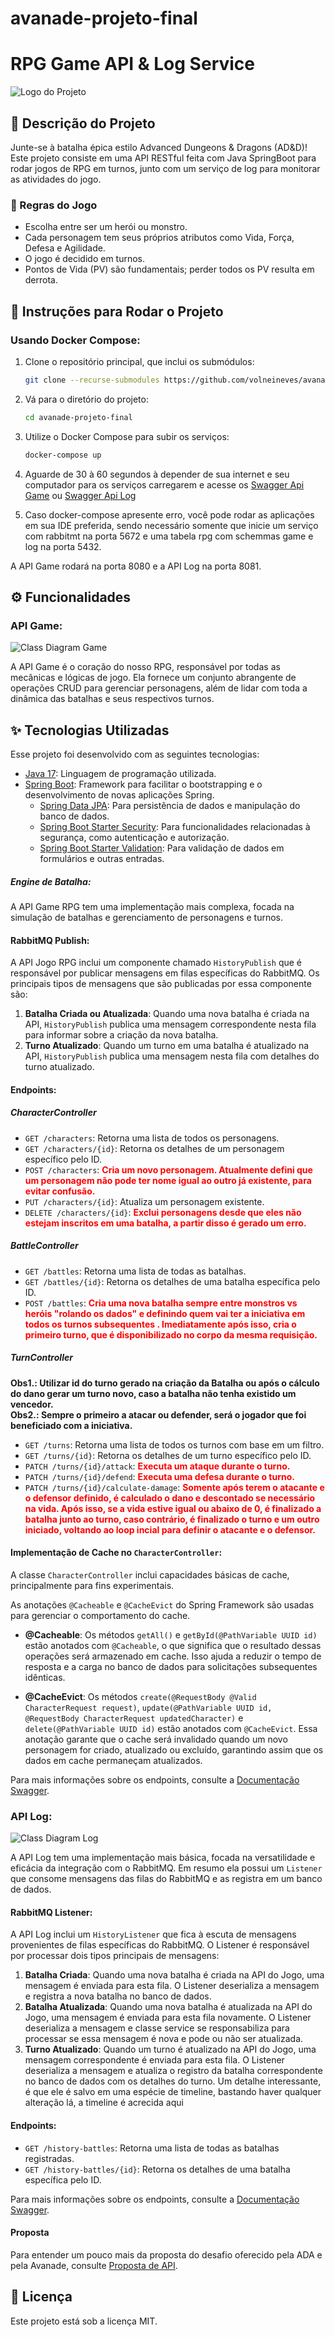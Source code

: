 # avanade-projeto-final
# RPG Game API & Log Service

![Logo do Projeto](./assets/logo.png)

## 📖 Descrição do Projeto

Junte-se à batalha épica estilo Advanced Dungeons & Dragons (AD&D)! Este projeto consiste em uma API RESTful feita com Java SpringBoot para rodar jogos de RPG em turnos, junto com um serviço de log para monitorar as atividades do jogo.

### 🎲 Regras do Jogo

* Escolha entre ser um herói ou monstro.
* Cada personagem tem seus próprios atributos como Vida, Força, Defesa e Agilidade.
* O jogo é decidido em turnos.
* Pontos de Vida (PV) são fundamentais; perder todos os PV resulta em derrota.

## 🚀 Instruções para Rodar o Projeto

### Usando Docker Compose:

1. Clone o repositório principal, que inclui os submódulos:

    ```bash
    git clone --recurse-submodules https://github.com/volneineves/avanade-projeto-final.git
    ```

2. Vá para o diretório do projeto:

    ```bash
    cd avanade-projeto-final
    ```

3. Utilize o Docker Compose para subir os serviços:

    ```bash
    docker-compose up
    ```
4. Aguarde de 30 à 60 segundos à depender de sua internet e seu computador para os serviços carregarem e acesse os [Swagger Api Game](http://localhost:8080/swagger-ui/index.html) ou [Swagger Api Log](http://localhost:8081/swagger-ui/index.html)
5. Caso docker-compose apresente erro, você pode rodar as aplicações em sua IDE preferida, sendo necessário somente que inicie um serviço com rabbitmt na porta 5672 e uma tabela rpg com schemmas game e log na porta 5432.

A API Game rodará na porta 8080 e a API Log na porta 8081.

## ⚙️ Funcionalidades

### API Game:

![Class Diagram Game](./assets/class-diagram-game.png)

A API Game é o coração do nosso RPG, responsável por todas as mecânicas e lógicas de jogo. Ela fornece um conjunto abrangente de operações CRUD para gerenciar personagens, além de lidar com toda a dinâmica das batalhas e seus respectivos turnos.

## ✨ Tecnologias Utilizadas

Esse projeto foi desenvolvido com as seguintes tecnologias:

- [Java 17](https://www.oracle.com/java/technologies/javase-jdk17-downloads.html): Linguagem de programação utilizada.
- [Spring Boot](https://spring.io/projects/spring-boot): Framework para facilitar o bootstrapping e o desenvolvimento de novas aplicações Spring.
    - [Spring Data JPA](https://spring.io/projects/spring-data-jpa): Para persistência de dados e manipulação do banco de dados.
    - [Spring Boot Starter Security](https://spring.io/guides/gs/securing-web/): Para funcionalidades relacionadas à segurança, como autenticação e autorização.
    - [Spring Boot Starter Validation](https://spring.io/guides/gs/validating-form-input/): Para validação de dados em formulários e outras entradas.


##### Engine de Batalha:

A API Game RPG tem uma implementação mais complexa, focada na simulação de batalhas e gerenciamento de personagens e turnos.

#### RabbitMQ Publish:

A API Jogo RPG inclui um componente chamado `HistoryPublish` que é responsável por publicar mensagens em filas específicas do RabbitMQ. Os principais tipos de mensagens que são publicadas por essa componente são:

1. **Batalha Criada ou Atualizada**: Quando uma nova batalha é criada na API, `HistoryPublish` publica uma mensagem correspondente nesta fila para informar sobre a criação da nova batalha.
2. **Turno Atualizado**: Quando um turno em uma batalha é atualizado na API, `HistoryPublish` publica uma mensagem nesta fila com detalhes do turno atualizado.

#### Endpoints:

##### CharacterController
* `GET /characters`: Retorna uma lista de todos os personagens.
* `GET /characters/{id}`: Retorna os detalhes de um personagem específico pelo ID.
* `POST /characters`: <span style="color: red; font-weight: bold;">Cria um novo personagem. Atualmente defini que um personagem não pode ter nome igual ao outro já existente, para evitar confusão.</span>
* `PUT /characters/{id}`: Atualiza um personagem existente.
* `DELETE /characters/{id}`: <span style="color: red; font-weight: bold;">Exclui personagens desde que eles não estejam inscritos em uma batalha, a partir disso é gerado um erro.</span>

##### BattleController
* `GET /battles`: Retorna uma lista de todas as batalhas.
* `GET /battles/{id}`: Retorna os detalhes de uma batalha específica pelo ID.
* `POST /battles`: <span style="color: red; font-weight: bold;">Cria uma nova batalha sempre entre monstros vs heróis "rolando os dados" e definindo quem vai ter a iniciativa em todos os turnos subsequentes . Imediatamente após isso, cria o primeiro turno, que é disponibilizado no corpo da mesma requisição.</span>

##### TurnController
**Obs1.: Utilizar id do turno gerado na criação da Batalha ou após o cálculo do dano gerar um turno novo, caso a batalha não tenha existido um vencedor.**  
**Obs2.: Sempre o primeiro a atacar ou defender, será o jogador que foi beneficiado com a iniciativa.**
* `GET /turns`: Retorna uma lista de todos os turnos com base em um filtro.
* `GET /turns/{id}`: Retorna os detalhes de um turno específico pelo ID.
* `PATCH /turns/{id}/attack`: <span style="color: red; font-weight: bold;">Executa um ataque durante o turno.</span>
* `PATCH /turns/{id}/defend`: <span style="color: red; font-weight: bold;">Executa uma defesa durante o turno.</span>
* `PATCH /turns/{id}/calculate-damage`: <span style="color: red; font-weight: bold;">Somente após terem o atacante e o defensor definido, é calculado o dano e descontado se necessário na vida. Após isso, se a vida estive igual ou abaixo de 0, é finalizado a batalha junto ao turno, caso contrário, é finalizado o turno e um outro iniciado, voltando ao loop incial para definir o atacante e o defensor.</span>

#### Implementação de Cache no `CharacterController`:

A classe `CharacterController` inclui capacidades básicas de cache, principalmente para fins experimentais.

As anotações `@Cacheable` e `@CacheEvict` do Spring Framework são usadas para gerenciar o comportamento do cache.

- **@Cacheable**: Os métodos `getAll()` e `getById(@PathVariable UUID id)` estão anotados com `@Cacheable`, o que significa que o resultado dessas operações será armazenado em cache. Isso ajuda a reduzir o tempo de resposta e a carga no banco de dados para solicitações subsequentes idênticas.

- **@CacheEvict**: Os métodos `create(@RequestBody @Valid CharacterRequest request)`, `update(@PathVariable UUID id, @RequestBody CharacterRequest updatedCharacter)` e `delete(@PathVariable UUID id)` estão anotados com `@CacheEvict`. Essa anotação garante que o cache será invalidado quando um novo personagem for criado, atualizado ou excluído, garantindo assim que os dados em cache permaneçam atualizados.

Para mais informações sobre os endpoints, consulte a [Documentação Swagger](http://localhost:8080/swagger-ui/index.html).

### API Log:

![Class Diagram Log](./assets/class-diagram-log.png)

A API Log tem uma implementação mais básica, focada na versatilidade e eficácia da integração com o RabbitMQ. Em resumo ela possui um `Listener` que consome mensagens das filas do RabbitMQ e as registra em um banco de dados.

#### RabbitMQ Listener:

A API Log inclui um `HistoryListener` que fica à escuta de mensagens provenientes de filas específicas do RabbitMQ. O Listener é responsável por processar dois tipos principais de mensagens:

1. **Batalha Criada**: Quando uma nova batalha é criada na API do Jogo, uma mensagem é enviada para esta fila. O Listener deserializa a mensagem e registra a nova batalha no banco de dados.
2. **Batalha Atualizada**: Quando uma nova batalha é atualizada na API do Jogo, uma mensagem é enviada para esta fila novamente. O Listener deserializa a mensagem e classe service se responsabiliza para processar se essa mensagem é nova e pode ou não ser atualizada.
3. **Turno Atualizado**: Quando um turno é atualizado na API do Jogo, uma mensagem correspondente é enviada para esta fila. O Listener deserializa a mensagem e atualiza o registro da batalha correspondente no banco de dados com os detalhes do turno. Um detalhe interessante, é que ele é salvo em uma espécie de timeline, bastando haver qualquer alteração lá, a timeline é acrecida aqui

#### Endpoints:

* `GET /history-battles`: Retorna uma lista de todas as batalhas registradas.
* `GET /history-battles/{id}`: Retorna os detalhes de uma batalha específica pelo ID.

Para mais informações sobre os endpoints, consulte a [Documentação Swagger](http://localhost:8081/swagger-ui/index.html).

#### Proposta

Para entender um pouco mais da proposta do desafio oferecido pela ADA e pela Avanade, consulte [Proposta de API](https://github.com/volneineves/avanade-projeto-final/blob/main/assets/challenge.pdf).

## 📄 Licença

Este projeto está sob a licença MIT.
